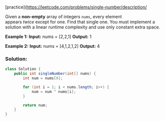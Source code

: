 
[practice](https://leetcode.com/problems/single-number/description/

Given a **non-empty** array of integers `nums`, every element appears _twice_ except for one. Find that single one.
You must implement a solution with a linear runtime complexity and use only constant extra space.

**Example 1:**
**Input:** nums = [2,2,1]
**Output:** 1

**Example 2:**
**Input:** nums = [4,1,2,1,2]
**Output:** 4
### Solution:

```java
class Solution {
    public int singleNumber(int[] nums) {
        int num = nums[0];

        for (int i = 1; i < nums.length; i++) {
            num = num ^ nums[i];
        }

        return num;
    }
}
```